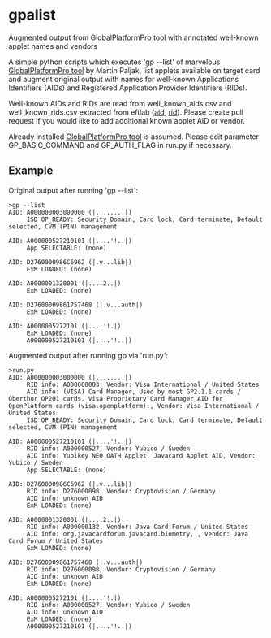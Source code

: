 # gpalist
Augmented output from GlobalPlatformPro tool with annotated well-known applet names and vendors

A simple python scripts which executes 'gp --list' of marvelous [GlobalPlatformPro tool](https://github.com/martinpaljak/GlobalPlatformPro) by Martin Paljak, list applets available on target card and augment original output with names for well-known Applications Identifiers (AIDs) and Registered Application Provider Identifiers (RIDs). 

Well-known AIDs and RIDs are read from well_known_aids.csv and well_known_rids.csv extracted from eftlab ([aid](https://www.eftlab.com.au/index.php/site-map/knowledge-base/211-emv-aid-rid-pix), [rid](https://www.eftlab.co.uk/index.php/site-map/knowledge-base/212-emv-rid)). Please create pull request if you would like to add additional known applet AID or vendor.

Already installed [GlobalPlatformPro tool](https://github.com/martinpaljak/GlobalPlatformPro) is assumed. Please edit parameter GP_BASIC_COMMAND and GP_AUTH_FLAG in run.py if necessary. 

## Example
Original output after running 'gp --list':
```
>gp --list
AID: A000000003000000 (|........|)
     ISD OP_READY: Security Domain, Card lock, Card terminate, Default selected, CVM (PIN) management

AID: A000000527210101 (|....'!..|)
     App SELECTABLE: (none)

AID: D2760000986C6962 (|.v...lib|)
     ExM LOADED: (none)

AID: A0000001320001 (|....2..|)
     ExM LOADED: (none)

AID: D27600009861757468 (|.v...auth|)
     ExM LOADED: (none)

AID: A0000005272101 (|....'!.|)
     ExM LOADED: (none)
     A000000527210101 (|....'!..|)
```

Augmented output after running gp via 'run.py':
```
>run.py
AID: A000000003000000 (|........|)
     RID info: A000000003, Vendor: Visa International / United States
     AID info: (VISA) Card Manager, Used by most GP2.1.1 cards / Oberthur OP201 cards. Visa Proprietary Card Manager AID for OpenPlatform cards (visa.openplatform)., Vendor: Visa International / United States
     ISD OP_READY: Security Domain, Card lock, Card terminate, Default selected, CVM (PIN) management

AID: A000000527210101 (|....'!..|)
     RID info: A000000527, Vendor: Yubico / Sweden
     AID info: Yubikey NEO OATH Applet, Javacard Applet AID, Vendor: Yubico / Sweden
     App SELECTABLE: (none)

AID: D2760000986C6962 (|.v...lib|)
     RID info: D276000098, Vendor: Cryptovision / Germany
     AID info: unknown AID
     ExM LOADED: (none)

AID: A0000001320001 (|....2..|)
     RID info: A000000132, Vendor: Java Card Forum / United States
     AID info: org.javacardforum.javacard.biometry, , Vendor: Java Card Forum / United States
     ExM LOADED: (none)

AID: D27600009861757468 (|.v...auth|)
     RID info: D276000098, Vendor: Cryptovision / Germany
     AID info: unknown AID
     ExM LOADED: (none)

AID: A0000005272101 (|....'!.|)
     RID info: A000000527, Vendor: Yubico / Sweden
     AID info: unknown AID
     ExM LOADED: (none)
     A000000527210101 (|....'!..|)
```